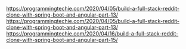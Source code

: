 https://programmingtechie.com/2020/04/05/build-a-full-stack-reddit-clone-with-spring-boot-and-angular-part-13/
https://programmingtechie.com/2020/04/05/build-a-full-stack-reddit-clone-with-spring-boot-and-angular-part-13/
https://programmingtechie.com/2020/04/16/build-a-full-stack-reddit-clone-with-spring-boot-and-angular-part-15/
